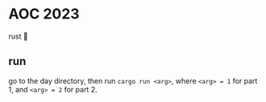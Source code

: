 # AOC 2023

rust 🦀

## run

go to the day directory, then run `cargo run <arg>`, where `<arg> = 1` for part 1, and
`<arg> = 2` for part 2.
